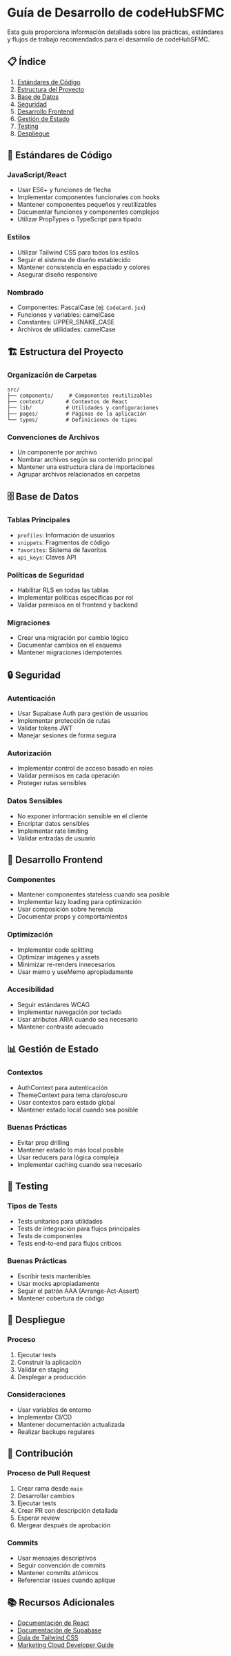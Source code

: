 # Guía de Desarrollo de codeHubSFMC

Esta guía proporciona información detallada sobre las prácticas, estándares y flujos de trabajo recomendados para el desarrollo de codeHubSFMC.

## 📋 Índice

1. [Estándares de Código](#estándares-de-código)
2. [Estructura del Proyecto](#estructura-del-proyecto)
3. [Base de Datos](#base-de-datos)
4. [Seguridad](#seguridad)
5. [Desarrollo Frontend](#desarrollo-frontend)
6. [Gestión de Estado](#gestión-de-estado)
7. [Testing](#testing)
8. [Despliegue](#despliegue)

## 🎯 Estándares de Código

### JavaScript/React
- Usar ES6+ y funciones de flecha
- Implementar componentes funcionales con hooks
- Mantener componentes pequeños y reutilizables
- Documentar funciones y componentes complejos
- Utilizar PropTypes o TypeScript para tipado

### Estilos
- Utilizar Tailwind CSS para todos los estilos
- Seguir el sistema de diseño establecido
- Mantener consistencia en espaciado y colores
- Asegurar diseño responsive

### Nombrado
- Componentes: PascalCase (ej: `CodeCard.jsx`)
- Funciones y variables: camelCase
- Constantes: UPPER_SNAKE_CASE
- Archivos de utilidades: camelCase

## 🏗️ Estructura del Proyecto

### Organización de Carpetas
```
src/
├── components/     # Componentes reutilizables
├── context/       # Contextos de React
├── lib/           # Utilidades y configuraciones
├── pages/         # Páginas de la aplicación
└── types/         # Definiciones de tipos
```

### Convenciones de Archivos
- Un componente por archivo
- Nombrar archivos según su contenido principal
- Mantener una estructura clara de importaciones
- Agrupar archivos relacionados en carpetas

## 🗄️ Base de Datos

### Tablas Principales
- `profiles`: Información de usuarios
- `snippets`: Fragmentos de código
- `favorites`: Sistema de favoritos
- `api_keys`: Claves API

### Políticas de Seguridad
- Habilitar RLS en todas las tablas
- Implementar políticas específicas por rol
- Validar permisos en el frontend y backend

### Migraciones
- Crear una migración por cambio lógico
- Documentar cambios en el esquema
- Mantener migraciones idempotentes

## 🔒 Seguridad

### Autenticación
- Usar Supabase Auth para gestión de usuarios
- Implementar protección de rutas
- Validar tokens JWT
- Manejar sesiones de forma segura

### Autorización
- Implementar control de acceso basado en roles
- Validar permisos en cada operación
- Proteger rutas sensibles

### Datos Sensibles
- No exponer información sensible en el cliente
- Encriptar datos sensibles
- Implementar rate limiting
- Validar entradas de usuario

## 🎨 Desarrollo Frontend

### Componentes
- Mantener componentes stateless cuando sea posible
- Implementar lazy loading para optimización
- Usar composición sobre herencia
- Documentar props y comportamientos

### Optimización
- Implementar code splitting
- Optimizar imágenes y assets
- Minimizar re-renders innecesarios
- Usar memo y useMemo apropiadamente

### Accesibilidad
- Seguir estándares WCAG
- Implementar navegación por teclado
- Usar atributos ARIA cuando sea necesario
- Mantener contraste adecuado

## 📊 Gestión de Estado

### Contextos
- AuthContext para autenticación
- ThemeContext para tema claro/oscuro
- Usar contextos para estado global
- Mantener estado local cuando sea posible

### Buenas Prácticas
- Evitar prop drilling
- Mantener estado lo más local posible
- Usar reducers para lógica compleja
- Implementar caching cuando sea necesario

## 🧪 Testing

### Tipos de Tests
- Tests unitarios para utilidades
- Tests de integración para flujos principales
- Tests de componentes
- Tests end-to-end para flujos críticos

### Buenas Prácticas
- Escribir tests mantenibles
- Usar mocks apropiadamente
- Seguir el patrón AAA (Arrange-Act-Assert)
- Mantener cobertura de código

## 🚀 Despliegue

### Proceso
1. Ejecutar tests
2. Construir la aplicación
3. Validar en staging
4. Desplegar a producción

### Consideraciones
- Usar variables de entorno
- Implementar CI/CD
- Mantener documentación actualizada
- Realizar backups regulares

## 📝 Contribución

### Proceso de Pull Request
1. Crear rama desde `main`
2. Desarrollar cambios
3. Ejecutar tests
4. Crear PR con descripción detallada
5. Esperar review
6. Mergear después de aprobación

### Commits
- Usar mensajes descriptivos
- Seguir convención de commits
- Mantener commits atómicos
- Referenciar issues cuando aplique

## 📚 Recursos Adicionales

- [Documentación de React](https://reactjs.org/)
- [Documentación de Supabase](https://supabase.io/docs)
- [Guía de Tailwind CSS](https://tailwindcss.com/docs)
- [Marketing Cloud Developer Guide](https://developer.salesforce.com/docs/marketing/marketing-cloud/guide)